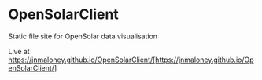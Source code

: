 # OpenSolarClient
Static file site for OpenSolar data visualisation

Live at https://jnmaloney.github.io/OpenSolarClient/[https://jnmaloney.github.io/OpenSolarClient/]

